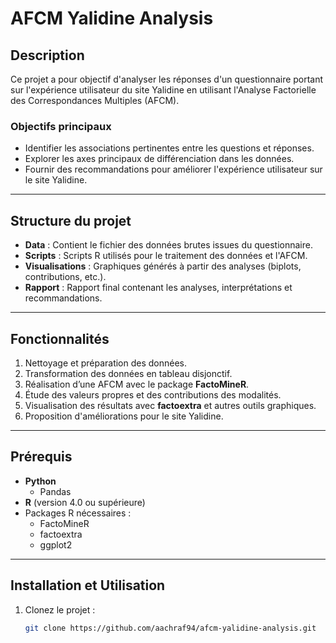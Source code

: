 # **AFCM Yalidine Analysis**

## **Description**

Ce projet a pour objectif d'analyser les réponses d'un questionnaire portant sur l'expérience utilisateur du site Yalidine en utilisant l'Analyse Factorielle des Correspondances Multiples (AFCM).

### **Objectifs principaux**

- Identifier les associations pertinentes entre les questions et réponses.
- Explorer les axes principaux de différenciation dans les données.
- Fournir des recommandations pour améliorer l'expérience utilisateur sur le site Yalidine.

---

## **Structure du projet**

- **Data** : Contient le fichier des données brutes issues du questionnaire.
- **Scripts** : Scripts R utilisés pour le traitement des données et l'AFCM.
- **Visualisations** : Graphiques générés à partir des analyses (biplots, contributions, etc.).
- **Rapport** : Rapport final contenant les analyses, interprétations et recommandations.

---

## **Fonctionnalités**

1. Nettoyage et préparation des données.
2. Transformation des données en tableau disjonctif.
3. Réalisation d’une AFCM avec le package **FactoMineR**.
4. Étude des valeurs propres et des contributions des modalités.
5. Visualisation des résultats avec **factoextra** et autres outils graphiques.
6. Proposition d'améliorations pour le site Yalidine.

---

## **Prérequis**

- **Python**
  - Pandas
- **R** (version 4.0 ou supérieure)
- Packages R nécessaires :
  - FactoMineR
  - factoextra
  - ggplot2

---

## **Installation et Utilisation**

1. Clonez le projet :
   ```bash
   git clone https://github.com/aachraf94/afcm-yalidine-analysis.git
   ```
